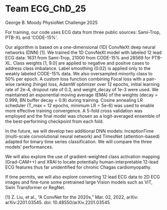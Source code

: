 # Team ECG_ChD_25
George B. Moody PhysioNet Challenge 2025

For training, our code uses ECG data from three public sources: Sami-Trop, PTB-XL and 'CODE-15%'. 

Our algorithm is based on a one-dimensional (1D) ConvNeXt deep neural networks (DNN) [1]. We trained the 1D ConvNeXt model with labeled 12 lead ECG data: 1631 from Sami-Trop, 21000 from CODE-15% and 28569 for PTB-XL. Class weights [1, 9.0] are applied to negative and positve cases to address class imbalance. Label smoothing (0.02) is applied only to the weakly labeled CODE-15% data. We also oversampled minority class to 50% per epoch. A custom loss function combining Focal loss with a pair-wise ranking (hinge) loss, AdamW optimizer over 12 epochs, initial learning rate of 2e-4, dropout rate of 0.3, and weight_decay of 1e-3 were used. We maintained an exponential moving average (EMA) of the weights (decay = 0.999, BN buffer decay = 0.9) during training. Cosine annealing LR scheduler (T_max = 12 epochs, minimum LR = 5e-6) was used to enable more effective training convergence. A 5-fold cross validation was employed and the final model was chosen as a logit-averaged ensemble of the best-performing checkpoint from each fold.

In the future, we will develop two additional DNN models: InceptionTime (multi-scale convolutional neural network) and TimesNet (attention-based) adapted for binary time series classification. We will compare the three models' performances. 

We will also explore the use of gradient-weighted class activation mapping (Grad-CAM++) and XRAI to locate potentially human-interpretable 12-lead ECG features thus far unidentified for chronic Chagas cardiomyopathy.

If time permits, we will also explore converting 12 lead ECG data to 2D ECG images and fine-tune some pretrained large Vision models such as ViT, Swin Transformer or RegNet. 

[1] Z. Liu, et al., “A ConvNet for the 2020s,” Mar. 02, 2022, arXiv: arXiv:2201.03545. doi: 10.48550/arXiv.2201.03545
